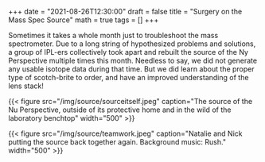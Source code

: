 +++ 
date = "2021-08-26T12:30:00" 
draft = false 
title = "Surgery on the Mass Spec Source" 
math = true 
tags = [] 
+++

Sometimes it takes a whole month just to troubleshoot the mass spectrometer. Due to a long string of hypothesized problems and solutions, a group of IPL-ers collectively took apart and rebuilt the source of the Ny Perspective multiple times this month. Needless to say, we did not generate any usable isotope data during that time. But we did learn about the proper type of scotch-brite to order, and have an improved understanding of the lens stack!

{{< figure src="/img/source/sourceitself.jpeg" caption="The source of the Nu Perspective, outside of its protective home and in the wild of the laboratory benchtop" width="500" >}}

{{< figure src="/img/source/teamwork.jpeg" caption="Natalie and Nick putting the source back together again. Background music: Rush." width="500" >}}

